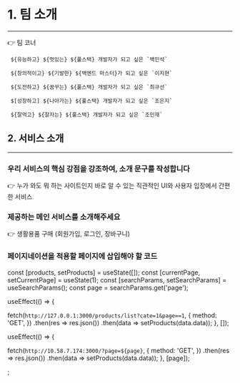 # 1. 팀 소개

---

<aside>
👉 팀 코너

<aside>

```
 ${유능하고} ${멋있는} ${풀스택} 개발자가 되고 싶은 `백민석`

 ${창의적이고} ${기발한} ${백엔드 마스터}가 되고 싶은 `이지현`

 ${도전하고} ${꿈꾸는} ${풀스택} 개발자가 되고 싶은 `최규선`

 $[성장하고] ${나아가는} ${풀스택} 개발자가 되고 싶은 `조은지`

 ${잘먹고} ${잘자는} ${풀스택} 개발자가 되고 싶은 `조민재`
```

</aside>

# 2. 서비스 소개

---

### 우리 서비스의 핵심 강점을 강조하여, 소개 문구를 작성합니다

<aside>
👉 누가 와도 뭐 하는 사이트인지 바로 알 수 있는 직관적인 UI와 사용자 입장에서 간편한 서비스

</aside>

### 제공하는 메인 서비스를 소개해주세요

<aside>
👉 생활용품 구매 (회원가입, 로그인, 장바구니)

</aside>

### 페이지네이션을 적용할 페이지에 삽입해야 할 코드

<aside>

const [products, setProducts] = useState([]);
const [currentPage, setCurrentPage] = useState(1);
const [searchParams, setSearchParams] = useSearchParams();
const page = searchParams.get('page');

useEffect(() => {

fetch(`http://127.0.0.1:3000/products/list?cate=1&page==1`, {
method: 'GET',
})
.then(res => res.json())
.then(data => setProducts(data.data));
}, []);

useEffect(() => {

fetch(`http://10.58.7.174:3000/?page=${page}`, {
method: 'GET',
})
.then(res => res.json())
.then(data => setProducts(data.data));
}, [page]);

<Pagination
  products={products}
  currentPage={currentPage}
  changeCurrentPage={setCurrentPage}
  paramsSave={setSearchParams}
/>;

</aside>
